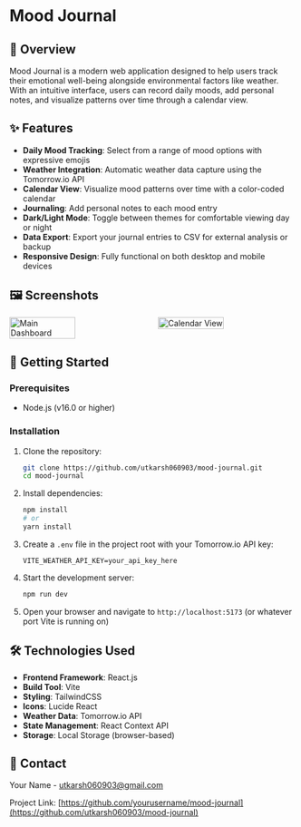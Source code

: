 # Mood Journal

## 📝 Overview

Mood Journal is a modern web application designed to help users track their emotional well-being alongside environmental factors like weather. With an intuitive interface, users can record daily moods, add personal notes, and visualize patterns over time through a calendar view.

## ✨ Features

- **Daily Mood Tracking**: Select from a range of mood options with expressive emojis
- **Weather Integration**: Automatic weather data capture using the Tomorrow.io API
- **Calendar View**: Visualize mood patterns over time with a color-coded calendar
- **Journaling**: Add personal notes to each mood entry
- **Dark/Light Mode**: Toggle between themes for comfortable viewing day or night
- **Data Export**: Export your journal entries to CSV for external analysis or backup
- **Responsive Design**: Fully functional on both desktop and mobile devices

## 🖼️ Screenshots

<div style="display: flex; justify-content: space-between; margin-bottom: 20px;">
  <img src="https://ibb.co/qF9kbJgv" alt="Main Dashboard" width="48%">
  <img src="https://ibb.co/RGQg3mpG" alt="Calendar View" width="48%">
</div>

## 🚀 Getting Started

### Prerequisites

- Node.js (v16.0 or higher)

### Installation

1. Clone the repository:
   ```bash
   git clone https://github.com/utkarsh060903/mood-journal.git
   cd mood-journal
   ```

2. Install dependencies:
   ```bash
   npm install
   # or
   yarn install
   ```

3. Create a `.env` file in the project root with your Tomorrow.io API key:
   ```
   VITE_WEATHER_API_KEY=your_api_key_here
   ```

4. Start the development server:
   ```bash
   npm run dev
   ```

5. Open your browser and navigate to `http://localhost:5173` (or whatever port Vite is running on)

## 🛠️ Technologies Used

- **Frontend Framework**: React.js
- **Build Tool**: Vite
- **Styling**: TailwindCSS
- **Icons**: Lucide React
- **Weather Data**: Tomorrow.io API
- **State Management**: React Context API
- **Storage**: Local Storage (browser-based)


## 📧 Contact

Your Name - [utkarsh060903@gmail.com](mailto:utkarsh060903@gmail.com)

Project Link: [https://github.com/yourusername/mood-journal](https://github.com/utkarsh060903/mood-journal)
